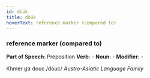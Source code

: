 ```yaml
---
id: döük
title: döük
hoverText: reference marker (compared to)
---
```


### reference marker (compared to)

**Part of Speech**: Preposition
**Verb**: -
**Noun**: -
**Modifier**: -

Khmer ដូច douc /ɗouc/
*Austro-Asiatic Language Family*